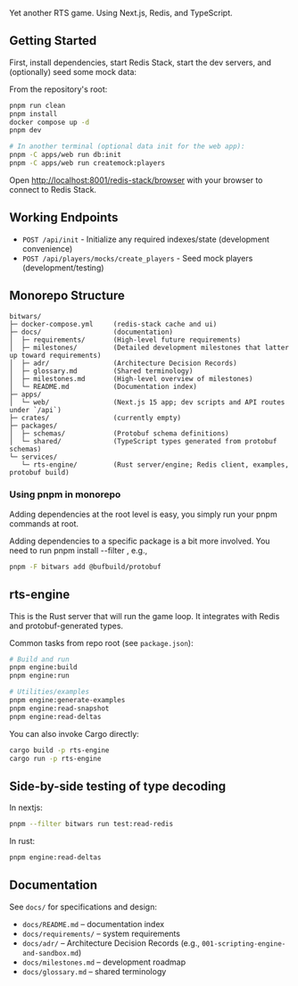 Yet another RTS game. Using Next.js, Redis, and TypeScript.

## Getting Started

First, install dependencies, start Redis Stack, start the dev servers, and (optionally) seed some mock data:

 From the repository's root:
```bash
pnpm run clean
pnpm install
docker compose up -d
pnpm dev

# In another terminal (optional data init for the web app):
pnpm -C apps/web run db:init
pnpm -C apps/web run createmock:players
```

Open [http://localhost:8001/redis-stack/browser](http://localhost:8001/redis-stack/browser) with your browser to connect to Redis Stack.

## Working Endpoints

- `POST /api/init` - Initialize any required indexes/state (development convenience)
- `POST /api/players/mocks/create_players` - Seed mock players (development/testing)

## Monorepo Structure
```
bitwars/
├─ docker-compose.yml     (redis-stack cache and ui)
├─ docs/                  (documentation)
│  ├─ requirements/       (High-level future requirements)
│  ├─ milestones/         (Detailed development milestones that latter up toward requirements)
│  ├─ adr/                (Architecture Decision Records)
│  ├─ glossary.md         (Shared terminology)
│  ├─ milestones.md       (High-level overview of milestones)
│  └─ README.md           (Documentation index)
├─ apps/
│  └─ web/                (Next.js 15 app; dev scripts and API routes under `/api`)
├─ crates/                (currently empty)
├─ packages/
│  ├─ schemas/            (Protobuf schema definitions)
│  └─ shared/             (TypeScript types generated from protobuf schemas)
└─ services/
   └─ rts-engine/         (Rust server/engine; Redis client, examples, protobuf build)
```

### Using pnpm in monorepo
Adding dependencies at the root level is easy, you simply run your pnpm commands at root.

Adding dependencies to a specific package is a bit more involved. You need to run pnpm install --filter <package-name>, e.g.,
```bash
pnpm -F bitwars add @bufbuild/protobuf
```

## rts-engine
This is the Rust server that will run the game loop. It integrates with Redis and protobuf-generated types.

Common tasks from repo root (see `package.json`):
```bash
# Build and run
pnpm engine:build
pnpm engine:run

# Utilities/examples
pnpm engine:generate-examples
pnpm engine:read-snapshot
pnpm engine:read-deltas
```

You can also invoke Cargo directly:
```bash
cargo build -p rts-engine
cargo run -p rts-engine
```

## Side-by-side testing of type decoding
In nextjs:
```bash
pnpm --filter bitwars run test:read-redis
```

In rust:
```bash
pnpm engine:read-deltas
```

## Documentation

See `docs/` for specifications and design:
- `docs/README.md` – documentation index
- `docs/requirements/` – system requirements
- `docs/adr/` – Architecture Decision Records (e.g., `001-scripting-engine-and-sandbox.md`)
- `docs/milestones.md` – development roadmap
- `docs/glossary.md` – shared terminology
